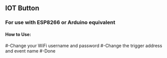 ## IOT Button

### For use with ESP8266 or Arduino equivalent
#### How to Use:
#-Change your WiFi username and password
#-Change the trigger address and event name
#-Done
